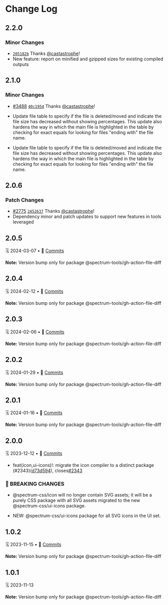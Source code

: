 # Change Log

## 2.2.0

### Minor Changes

- [`205182b`](https://github.com/adobe/spectrum-css/commit/205182bebcbe82813457aa098d8799b0a23423ee) Thanks [@castastrophe](https://github.com/castastrophe)!
- New feature: report on minified and gzipped sizes for existing compiled outputs

## 2.1.0

### Minor Changes

- [#3488](https://github.com/adobe/spectrum-css/pull/3488) [`40c1954`](https://github.com/adobe/spectrum-css/commit/40c1954048f735a07f9edfccf3a568d38164806a) Thanks [@castastrophe](https://github.com/castastrophe)!
- Update file table to specify if the file is deleted/moved and indicate the file size has decreased without showing percentages. This update also hardens the way in which the main file is highlighted in the table by checking for exact equals for looking for files "ending with" the file name.

- Update file table to specify if the file is deleted/moved and indicate the file size has decreased without showing percentages. This update also hardens the way in which the main file is highlighted in the table by checking for exact equals for looking for files "ending with" the file name.

## 2.0.6

### Patch Changes

- [#2775](https://github.com/adobe/spectrum-css/pull/2775) [`2452637`](https://github.com/adobe/spectrum-css/commit/2452637d1179b9b2b025dafeb5834720712413d7) Thanks [@castastrophe](https://github.com/castastrophe)!
- Dependency minor and patch updates to support new features in tools leveraged

## 2.0.5

🗓 2024-03-07 • 📝 [Commits](https://github.com/adobe/spectrum-css/compare/@spectrum-tools/gh-action-file-diff@2.0.4...@spectrum-tools/gh-action-file-diff@2.0.5)

**Note:** Version bump only for package @spectrum-tools/gh-action-file-diff

## 2.0.4

🗓 2024-02-12 • 📝 [Commits](https://github.com/adobe/spectrum-css/compare/@spectrum-tools/gh-action-file-diff@2.0.3...@spectrum-tools/gh-action-file-diff@2.0.4)

**Note:** Version bump only for package @spectrum-tools/gh-action-file-diff

## 2.0.3

🗓 2024-02-06 • 📝 [Commits](https://github.com/adobe/spectrum-css/compare/@spectrum-tools/gh-action-file-diff@2.0.2...@spectrum-tools/gh-action-file-diff@2.0.3)

**Note:** Version bump only for package @spectrum-tools/gh-action-file-diff

## 2.0.2

🗓 2024-01-29 • 📝 [Commits](https://github.com/adobe/spectrum-css/compare/@spectrum-tools/gh-action-file-diff@2.0.1...@spectrum-tools/gh-action-file-diff@2.0.2)

**Note:** Version bump only for package @spectrum-tools/gh-action-file-diff

## 2.0.1

🗓 2024-01-16 • 📝 [Commits](https://github.com/adobe/spectrum-css/compare/@spectrum-tools/gh-action-file-diff@2.0.0...@spectrum-tools/gh-action-file-diff@2.0.1)

**Note:** Version bump only for package @spectrum-tools/gh-action-file-diff

## 2.0.0

🗓 2023-12-12 • 📝 [Commits](https://github.com/adobe/spectrum-css/compare/@spectrum-tools/gh-action-file-diff@1.0.2...@spectrum-tools/gh-action-file-diff@2.0.0)

- feat(icon,ui-icons)!: migrate the icon compiler to a distinct package (#2343)([d73d594](https://github.com/adobe/spectrum-css/commit/d73d594)), closes[#2343](https://github.com/adobe/spectrum-css/issues/2343)

### 🛑 BREAKING CHANGES

- @spectrum-css/icon will no longer contain SVG assets; it will be a purely CSS package with all SVG assets migrated to the new @spectrum-css/ui-icons package.

- NEW: @spectrum-css/ui-icons package for all SVG icons in the UI set.

## 1.0.2

🗓 2023-11-15 • 📝 [Commits](https://github.com/adobe/spectrum-css/compare/@spectrum-tools/gh-action-file-diff@1.0.1...@spectrum-tools/gh-action-file-diff@1.0.2)

**Note:** Version bump only for package @spectrum-tools/gh-action-file-diff

## 1.0.1

🗓 2023-11-13

**Note:** Version bump only for package @spectrum-tools/gh-action-file-diff

